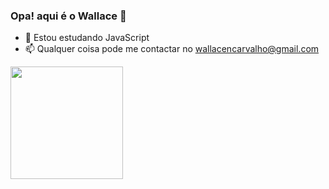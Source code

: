 ### Opa!  aqui é o Wallace 👋





- 🌱 Estou estudando JavaScript
- 📫 Qualquer coisa pode me contactar no wallacencarvalho@gmail.com


<div>
  <a href="https://github.com/wallacenc">
  <img height="180em" src="https://github-readme-stats.vercel.app/api?username=wallacenc&show_icons=true&theme=dark&include_all_commits=true&count_private=true"
       </div>
  

  
